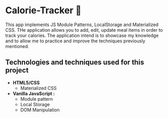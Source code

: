 # Calorie-Tracker 	:falafel:

This app implements JS Module Patterns, LocalStorage and Materialized CSS. THe application allows you to add, edit, update meal items in order to track your calories. The application intend is to showcase my knowledge and to allow me to practice and improve the techniques previously mentioned.

## Technologies and techniques used for this project

- **HTML5/CSS**
  - Materialized CSS
- **Vanilla JavaScript :**
  - Module pattern
  - Local Storage
  - DOM Manipulation

